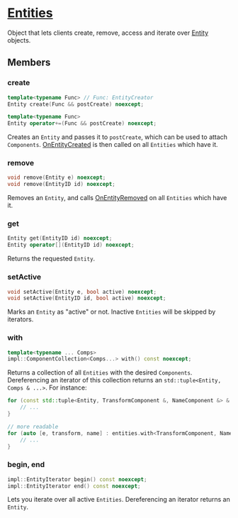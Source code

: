 # [Entities](Entities.hpp)

Object that lets clients create, remove, access and iterate over [Entity](Entity.md) objects.

## Members

### create

```cpp
template<typename Func> // Func: EntityCreator
Entity create(Func && postCreate) noexcept;

template<typename Func>
Entity operator+=(Func && postCreate) noexcept;
```

Creates an `Entity` and passes it to `postCreate`, which can be used to attach `Components`. [OnEntityCreated](components/functions/OnEntityCreated.md) is then called on all `Entities` which have it.

### remove

```cpp
void remove(Entity e) noexcept;
void remove(EntityID id) noexcept;
```

Removes an `Entity`, and calls [OnEntityRemoved](components/functions/OnEntityRemoved.md) on all `Entities` which have it.

### get

```cpp
Entity get(EntityID id) noexcept;
Entity operator[](EntityID id) noexcept;
```

Returns the requested `Entity`.

### setActive

```cpp
void setActive(Entity e, bool active) noexcept;
void setActive(EntityID id, bool active) noexcept;
```

Marks an `Entity` as "active" or not. Inactive `Entities` will be skipped by iterators.

### with

```cpp
template<typename ... Comps>
impl::ComponentCollection<Comps...> with() const noexcept;
```

Returns a collection of all `Entities` with the desired `Components`. Dereferencing an iterator of this collection returns an `std::tuple<Entity, Comps & ...>`. For instance:

```cpp
for (const std::tuple<Entity, TransformComponent &, NameComponent &> & tuple : entities.with<TransformComponent, NameComponent>()) {
    // ...
}

// more readable
for (auto [e, transform, name] : entities.with<TransformComponent, NameComponent>()) {
    // ...
}
```

### begin, end

```cpp
impl::EntityIterator begin() const noexcept;
impl::EntityIterator end() const noexcept;
```

Lets you iterate over all active `Entities`. Dereferencing an iterator returns an `Entity`.